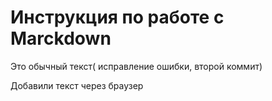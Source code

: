 # Инструкция по работе с Marckdown

Это обычный текст( исправление ошибки, второй коммит)

Добавили текст через браузер

